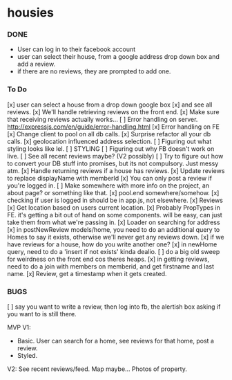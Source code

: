 # housies

### DONE
- User can log in to their facebook account
- user can select their house, from a google address drop down box and add a review.
- if there are no reviews, they are prompted to add one.

### To Do
[x] user can select a house from a drop down google box
[x] and see all reviews.
[x] We'll handle retrieving reviews on the front end.
[x] Make sure that receiving reviews actually works...
[ ] Error handling on server. http://expressjs.com/en/guide/error-handling.html
[x] Error handling on FE
[x] Change client to pool on all db calls.
[x] Surprise refactor all your db calls.
[x] geolocation influenced address selection.
[ ] Figuring out what styling looks like lel.
[ ] STYLING 
[ ] Figuring out why FB doesn't work on live.
[ ] See all recent reviews maybe? (V2 possibly)
[ ] Try to figure out how to convert your DB stuff into promises, but its not compulsory. Just messy atm.
[x] Handle returning reviews if a house has reviews.
[x] Update reviews to replace displayName with memberId
[x] You can only post a review if you're logged in.
[ ] Make somewhere with more info on the project, an about page? or something like that.
[x] pool.end somewhere/somehow. 
[x] checking if user is logged in should be in app.js, not elsewhere.
[x] Reviews
[x] Get location based on users current location.
[x] Probably PropTypes in FE. it's getting a bit out of hand on some components. will be easy, can just take them from what we're passing in.
[x] Loader on searching for address
[x] in postNewReview models/home, you need to do an additional query to Homes to say it exists, otherwise we'll never get any reviews down.
[x] if we have reviews for a house, how do you write another one?
[x] in newHome query, need to do a 'insert if not exists' kinda dealio.
[ ] do a big old sweep for weirdness on the front end cos theres heaps.
[x] in getting reviews, need to do a join with members on memberid, and get firstname and last name.
[x] Review, get a timestamp when it gets created.

### BUGS
[ ] say you want to write a review, then log into fb, the alertish box asking if you want to is still there. 

MVP V1:
- Basic. User can search for a home, see reviews for that home, post a review.
- Styled.

V2: See recent reviews/feed. Map maybe... Photos of property.
